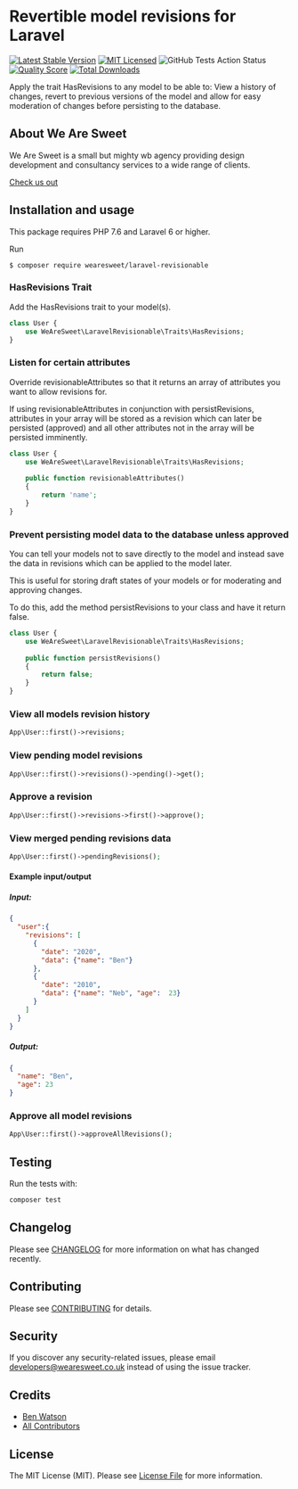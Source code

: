 # Revertible model revisions for Laravel 

[![Latest Stable Version](https://poser.pugx.org/wearesweet/laravel-revisionable/v/stable?format=flat-square)](https://packagist.org/packages/wearesweet/laravel-revisionable)
[![MIT Licensed](https://img.shields.io/badge/license-MIT-brightgreen.svg?style=flat-square)](LICENSE.md)
![GitHub Tests Action Status](https://img.shields.io/github/workflow/status/wearesweet/laravel-revisionable/run-tests?label=tests)
[![Quality Score](https://img.shields.io/scrutinizer/g/wearesweet/laravel-revisionable.svg?style=flat-square)](https://scrutinizer-ci.com/g/wearesweet/laravel-revisionable)
[![Total Downloads](https://img.shields.io/packagist/dt/wearesweet/laravel-revisionable.svg?style=flat-square)](https://packagist.org/packages/wearesweet/laravel-revisionable)

Apply the trait HasRevisions to any model to be able to: View a history of changes, revert to previous versions of the model and allow for easy moderation of changes before persisting to the database.

## About We Are Sweet

We Are Sweet is a small but mighty wb agency providing design development and consultancy services to a wide range of clients.

[Check us out](https://www.wearesweet.co.uk/)

## Installation and usage

This package requires PHP 7.6 and Laravel 6 or higher.  

Run 
```shell script
$ composer require wearesweet/laravel-revisionable
```

### HasRevisions Trait

Add the HasRevisions trait to your model(s).

```php
class User {
    use WeAreSweet\LaravelRevisionable\Traits\HasRevisions;
}
```

### Listen for certain attributes

Override revisionableAttributes so that it returns an array of attributes you want to allow revisions for. 

If using revisionableAttributes in conjunction with persistRevisions, attributes in your array will be stored as a 
revision which can later be persisted (approved) and all other attributes not in the array will be persisted imminently.

```php
class User {
    use WeAreSweet\LaravelRevisionable\Traits\HasRevisions;
    
    public function revisionableAttributes()
    {
        return 'name';
    }
}
```

### Prevent persisting model data to the database unless approved

You can tell your models not to save directly to the model and instead save the data in revisions which can be applied to the model later.

This is useful for storing draft states of your models or for moderating and approving changes. 

To do this, add the method persistRevisions to your class and have it return false.

```php
class User {
    use WeAreSweet\LaravelRevisionable\Traits\HasRevisions;
    
    public function persistRevisions()
    {
        return false;
    }
}
``` 

### View all models revision history

```php
App\User::first()->revisions;
```

### View pending model revisions

```php
App\User::first()->revisions()->pending()->get();
```

### Approve a revision

```php
App\User::first()->revisions->first()->approve();
```

### View merged pending revisions data

```php
App\User::first()->pendingRevisions();
```

#### Example input/output

##### Input:

```json
{
  "user":{
    "revisions": [
      {
        "date": "2020",
        "data": {"name": "Ben"}
      },
      {
        "date": "2010",
        "data": {"name": "Neb", "age":  23}
      }
    ]
  }
}
```

##### Output:

```json
{
  "name": "Ben",
  "age": 23
}
```

### Approve all model revisions

```php
App\User::first()->approveAllRevisions();
```

## Testing

Run the tests with:

``` bash
composer test
```

## Changelog

Please see [CHANGELOG](CHANGELOG.md) for more information on what has changed recently.

## Contributing

Please see [CONTRIBUTING](CONTRIBUTING.md) for details.

## Security

If you discover any security-related issues, please email developers@wearesweet.co.uk instead of using the issue tracker.

## Credits

- [Ben Watson](https://github.com/blwsh)
- [All Contributors](../../contributors)

## License

The MIT License (MIT). Please see [License File](LICENSE.md) for more information.
